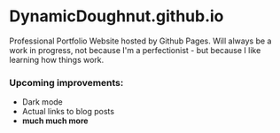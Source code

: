 # DynamicDoughnut.github.io
Professional Portfolio Website hosted by Github Pages.
Will always be a work in progress, not because I'm a perfectionist - but because I like learning how things work.

### Upcoming improvements:
- Dark mode
- Actual links to blog posts
- **much much more**